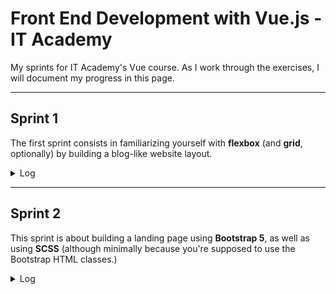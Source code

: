 # Front End Development with Vue.js - IT Academy

My sprints for IT Academy's Vue course. As I work through the exercises, I will document my progress in this page.

---

## **Sprint 1**

The first sprint consists in familiarizing yourself with **flexbox** (and **grid**, optionally) by building a blog-like website layout.

<details>
<summary>Log</summary>

### ⭐ **Level 1** ⭐

**— Exercise 1**

Desktop version. Even though the content of the website is just simulated, I decided to apply [semantic HTML](https://css-tricks.com/how-to-section-your-html/) for practice.

##### ✅ Finished: 28/11/2022

**— Exercise 2**

Add media queries for tablet view.

##### ✅ Finished: 28/11/2022

**— Exercise 3**

Add media queries for mobile view.

##### ✅ Finished: 28/11/2022

· · · · · · · · · · · · · · · · · · · · · · · · · · · · · · · · · · · · · · · · · · · · · ·

### ⭐⭐ **Level 2** ⭐⭐

**— Exercise 4**

Add content and style the header.

##### ✅ Finished: 29/11/2022

**— Exercise 5**

Add content and style the rest of the page.

✏️**Notes:**

- I had to change the media query for the mobile view so it would activate earlier, because the layout was getting too squished before it'd switch to mobile view and it was hard making it look right.
- I also had to change the sidebar's width. At first I didn't give it any width and just made it have `flex-grow: 1` so it'd take up all the remaining space, which was fine while the sidebar had no content, but when I added text it expanded and made the `main` element shrink. So I had to give it a width of 30%.

##### ✅ Finished: 01/12/2022

· · · · · · · · · · · · · · · · · · · · · · · · · · · · · · · · · · · · · · · · · · · · · ·

### ⭐⭐⭐ **Level 3** ⭐⭐⭐

**— Exercise 6**

Add animation to logo and tagline.

##### ✅ Finished: 01/12/2022

**— Exercise 7**

Adapt the layout to grid. I decided to leave the navbar as a flexbox element due to the fact that it's one-dimensional, and I believe there'd be no benefit to using grid.

##### ✅ Finished: 01/12/2022

</details>

---

## **Sprint 2**

This sprint is about building a landing page using **Bootstrap 5**, as well as using **SCSS** (although minimally because you're supposed to use the Bootstrap HTML classes.)

<details>
<summary>Log</summary>

### ⭐ **Level 1** ⭐

**— Exercise 1**

Make the header + start of the main content.

##### ✅ Finished: 23/12/2022

**— Exercise 2**

Make the features section. The truth is I struggled a lot with this part, as I found customizing bootstrap components very troublesome at times. But in the end I think I did a decent job!

Also, I found out this exercise is a challenge from Frontend Mentor, so I took some missing text content from there (the text for the Speedy Searching and Easy Sharing tabs.)

##### ✅ Finished: 28/12/2022

**— Exercise 3**

Make the download section.

##### ✅ Finished: 03/01/2023

**— Exercise 4**

Make the FAQ section.

##### ✅ Finished: 04/01/2023

· · · · · · · · · · · · · · · · · · · · · · · · · · · · · · · · · · · · · · · · · · · · · ·

### ⭐⭐ **Level 2** ⭐⭐

**— Exercise 5**

Make the footer and form with Bootstrap validation.

✏️**Notes:**

- Before starting Level 2, I decided to divide my SCSS into partial files in order to try the module system. It helps organizing your SCSS! I've read that [doing `@import` is outdated and it's been replaced with `@use`](https://stefaniefluin.medium.com/the-new-sass-module-system-out-with-import-in-with-use-e1bd8ba032d0), but I've also read that Bootstrap doesn't support `@use`. I'm unsure whether that has changed yet or not, I have to look into it.

##### ✅ Finished: 11/01/2023

· · · · · · · · · · · · · · · · · · · · · · · · · · · · · · · · · · · · · · · · · · · · · ·

### ⭐⭐⭐ **Level 3** ⭐⭐⭐

**— Exercise 6**

Modify the hover state of multiple elements across the page, and stylize the invalid feedback message in the email form.

✏️**Notes:**

- Before this exercise, I had been using the Bootstrap classes `text-black` and `text-white` to change the color of some links in the HTML, but I discovered that made me unable to modify the color on hover. So I got rid of those classes and established the text color in the CSS instead.

- I made a mixin for the login button and the contact button because they have the same styling, but are nested under different parents, so if I wanted to target both of them at once it was going to disorganize my code.

- For the social icons in the footer, I swapped the `img` tag to `svg`. This way I was able to modify the `fill` property on hover.

##### ✅ Finished: 12/01/2023

**— Exercise 7**

Position the cards in the download section with the `nth-child` pseudo-class. Initially I had positioned them with the Bootstrap `mt` classes.

##### ✅ Finished: 12/01/2023

</details>
